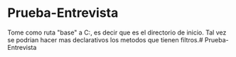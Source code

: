 # Prueba-Entrevista
Tome como ruta "base" a C:, es decir que es el directorio de inicio.
Tal vez se podrian hacer mas declarativos los metodos que tienen filtros.# Prueba-Entrevista
